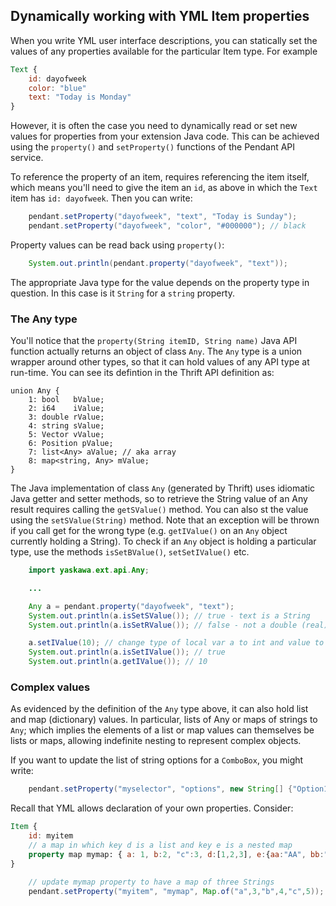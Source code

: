 
## Dynamically working with YML Item properties

When you write YML user interface descriptions, you can statically set the values of any properties available for the particular Item type.  For example

```qml
Text {
    id: dayofweek
    color: "blue"
    text: "Today is Monday"
}
```

However, it is often the case you need to dynamically read or set new values for properties from your extension Java code.  This can be achieved using the `property()` and `setProperty()` functions of the Pendant API service.

To reference the property of an item, requires referencing the item itself, which means you'll need to give the item an `id`, as above in which the `Text` item has `id: dayofweek`.  Then you can write:

```java
    pendant.setProperty("dayofweek", "text", "Today is Sunday");
    pendant.setProperty("dayofweek", "color", "#000000"); // black
```

Property values can be read back using `property()`:

```java
    System.out.println(pendant.property("dayofweek", "text"));
```

The appropriate Java type for the value depends on the property type in question.  In this case is it `String` for a `string` property.  

### The Any type

You'll notice that the `property(String itemID, String name)` Java API function actually returns an object of class `Any`.  The `Any` type is a union wrapper around other types, so that it can hold values of any API type at run-time.  You can see its defintion in the Thrift API definition as:

```
union Any {
    1: bool   bValue;
    2: i64    iValue;
    3: double rValue;
    4: string sValue;
    5: Vector vValue;
    6: Position pValue;
    7: list<Any> aValue; // aka array
    8: map<string, Any> mValue;
}
```

The Java implementation of class `Any` (generated by Thrift) uses idiomatic Java getter and setter methods, so to retrieve the String value of an Any result requires calling the `getSValue()` method.  You can also st the value using the `setSValue(String)` method.  Note that an exception will be thrown if you call get for the wrong type (e.g. `getIValue()` on an `Any` object currently holding a String).  To check if an `Any` object is holding a particular type, use the methods `isSetBValue()`, `setSetIValue()` etc.

```java
    import yaskawa.ext.api.Any;

    ...

    Any a = pendant.property("dayofweek", "text");
    System.out.println(a.isSetSValue()); // true - text is a String
    System.out.println(a.isSetRValue()); // false - not a double (real)

    a.setIValue(10); // change type of local var a to int and value to 10
    System.out.println(a.isSetIValue()); // true
    System.out.println(a.getIValue()); // 10

```


### Complex values

As evidenced by the definition of the `Any` type above, it can also hold list and map (dictionary) values.  In particular, lists of Any or maps of strings to `Any`; which implies the elements of a list or map values can themselves be lists or maps, allowing indefinite nesting to represent complex objects.

If you want to update the list of string options for a `ComboBox`, you might write:

```java
    pendant.setProperty("myselector", "options", new String[] {"Option1", "Option2", "Option3"});
```

Recall that YML allows declaration of your own properties.  Consider:

```qml
Item {
    id: myitem
    // a map in which key d is a list and key e is a nested map
    property map mymap: { a: 1, b:2, "c":3, d:[1,2,3], e:{aa:"AA", bb:"BB"} }
}
```

```java
    // update mymap property to have a map of three Strings
    pendant.setProperty("myitem", "mymap", Map.of("a",3,"b",4,"c",5));
```

